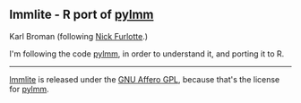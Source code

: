 ## lmmlite - R port of [pylmm](https://github.com/nickFurlotte/pylmm)

Karl Broman (following [Nick Furlotte](http://whatmind.com).)

I'm following the code [pylmm](https://github.com/nickFurlotte/pylmm),
in order to understand it, and porting it to R.

---

[lmmlite](https://github.com/kbroman/lmmlite) is released under the
[GNU Affero GPL](https://www.gnu.org/licenses/why-affero-gpl.html),
because that's the license for
[pylmm](https://github.com/nickFurlotte/pylmm).
